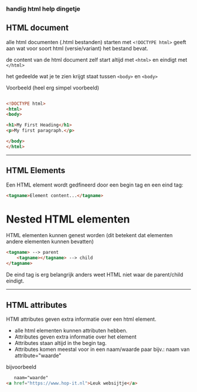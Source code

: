 ### handig html help dingetje

## HTML document

alle html documenten (.html bestanden) starten met `<!DOCTYPE html>`
    geeft aan wat voor soort html (versie/variant) het bestand bevat.

de content van de html document zelf start altijd met `<html>` en eindigt met `</html>`

het gedeelde wat je te zien krijgt staat tussen `<body>` en `<body>`


Voorbeeld (heel erg simpel voorbeeld)
```html

<!DOCTYPE html>
<html>
<body>

<h1>My First Heading</h1>
<p>My first paragraph.</p>

</body>
</html>

```


-------------------------------------------------------------------------------------------------------


## HTML Elements

Een HTML element wordt gedfineerd door een begin tag en een eind tag:
```html
<tagname>Element content...</tagname>
```

# Nested HTML elementen

HTML elementen kunnen genest worden (dit betekent dat elementen andere elementen kunnen bevatten)
```html
<tagname> --> parent
    <tagname></tagname> --> child
</tagname>
```
De eind tag is erg belangrijk anders weet HTML niet waar de parent/child eindigt.


-------------------------------------------------------------------------------------------------------


## HTML attributes

HTMl attributes geven extra informatie over een html element.

* alle html elementen kunnen attributen hebben.
* Attributes geven extra informatie over het element
* Attributes staan altijd in the begin tag.
* Attributes komen meestal voor in een naam/waarde paar bijv.: naam van attribute="waarde"

bijvoorbeeld
```html
   naam="waarde"
<a href="https://www.hop-it.nl">Leuk websijtje</a>
```
